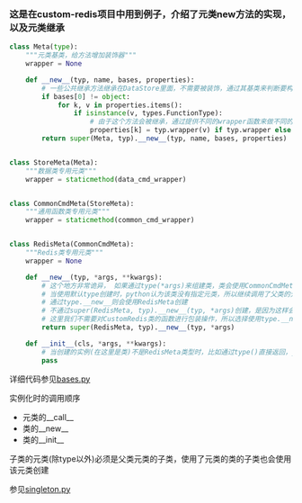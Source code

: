 ### 这是在custom-redis项目中用到例子，介绍了元类new方法的实现，以及元类继承

```python
class Meta(type):
    """元类基类，给方法增加装饰器"""
    wrapper = None

    def __new__(typ, name, bases, properties):
        # 一些公共继承方法继承在DataStore里面，不需要被装饰，通过其基类来判断要构造的是否为DataStore类
        if bases[0] != object:
            for k, v in properties.items():
                if isinstance(v, types.FunctionType):
                    # 由于这个方法会被继承，通过提供不同的wrapper函数来做不同的包装， RedisMeta没有提供，所以不包装
                    properties[k] = typ.wrapper(v) if typ.wrapper else v
        return super(Meta, typ).__new__(typ, name, bases, properties)


class StoreMeta(Meta):
    """数据类专用元类"""
    wrapper = staticmethod(data_cmd_wrapper)


class CommonCmdMeta(StoreMeta):
    """通用函数类专用元类"""
    wrapper = staticmethod(common_cmd_wrapper)


class RedisMeta(CommonCmdMeta):
    """Redis类专用元类"""
    wrapper = None

    def __new__(typ, *args, **kwargs):
        # 这个地方非常诡异， 如果通过type(*args)来组建类，类会使用CommonCmdMeta来创建，可能原因是通过type返回的类是type创建的
        # 当使用默认type创建时，python认为该类没有指定元类，所以继续调用了父类的元类进行创建。
        # 通过type.__new__则会使用RedisMeta创建
        # 不通过super(RedisMeta, typ).__new__(typ, *args)创建，是因为这样会调用CommonCmdMeta.__new__，这不是我们想要的。
        # 这里我们不需要对CustomRedis类的函数进行包装操作，所以选择使用type.__new__创建
        return super(RedisMeta, typ).__new__(typ, *args)

    def __init__(cls, *args, **kwargs):
        # 当创建的实例(在这里是类)不是RedisMeta类型时，比如通过type()直接返回，__init__不会被调用。
        pass
```

详细代码参见[bases.py](https://github.com/ShichaoMa/custom_redis/blob/update3/custom_redis/server/bases.py)

实例化时的调用顺序

- 元类的__call__
- 类的__new__
- 类的__init__

子类的元类(除type以外)必须是父类元类的子类，使用了元类的类的子类也会使用该元类创建

参见[singleton.py](https://github.com/ShichaoMa/toolkit/blob/master/toolkit/singleton.py)

[comment]: <tags> (python,meta,class)
[comment]: <description> (python 元类，类，实例创建时的一些理解)
[comment]: <title> (python元类，类，实例)
[comment]: <author> (夏洛之枫)